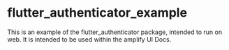 # flutter_authenticator_example

This is an example of the flutter_authenticator package, intended to run on web. It is intended to be used within the amplify UI Docs.
